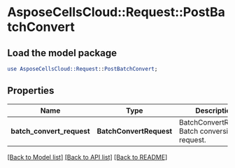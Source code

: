 # AsposeCellsCloud::Request::PostBatchConvert 

## Load the model package
```perl
use AsposeCellsCloud::Request::PostBatchConvert;
```

## Properties
Name | Type | Description | Notes
------------ | ------------- | ------------- | -------------
**batch_convert_request** | **BatchConvertRequest** | BatchConvertRequest Batch conversion file request.  |  

[[Back to Model list]](../README.md#documentation-for-requests) [[Back to API list]](../README.md#documentation-for-api-endpoints) [[Back to README]](../README.md)

